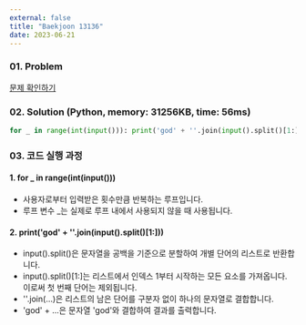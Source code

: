 ```yaml
---
external: false
title: "Baekjoon 13136"
date: 2023-06-21
---
```


### 01. Problem

[문제 확인하기](https://www.acmicpc.net/problem/13136)

### 02. Solution (Python, memory: 31256KB, time: 56ms)

```python
for _ in range(int(input())): print('god' + ''.join(input().split()[1:]))
```

### 03. 코드 실행 과정

#### 1. for _ in range(int(input()))

- 사용자로부터 입력받은 횟수만큼 반복하는 루프입니다.
- 루프 변수 _는 실제로 루프 내에서 사용되지 않을 때 사용됩니다.

#### 2. print('god' + ''.join(input().split()[1:]))
  
- input().split()은 문자열을 공백을 기준으로 분할하여 개별 단어의 리스트로 반환합니다.
- input().split()[1:]는 리스트에서 인덱스 1부터 시작하는 모든 요소를 가져옵니다. 이로써 첫 번째 단어는 제외됩니다.
- ''.join(...)은 리스트의 남은 단어를 구분자 없이 하나의 문자열로 결합합니다.
- 'god' + ...은 문자열 'god'와 결합하여 결과를 출력합니다.
